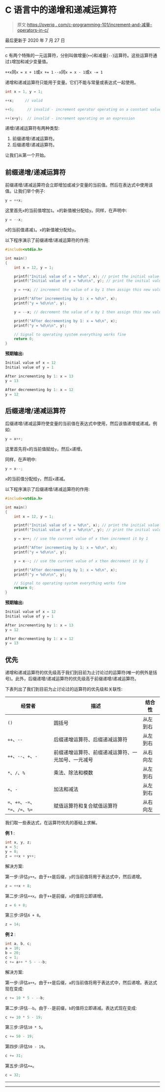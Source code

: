 # C 语言中的递增和递减运算符

> 原文:[https://overiq . com/c-programming-101/increment-and-减量-operators-in-c/](https://overiq.com/c-programming-101/increment-and-decrement-operators-in-c/)

最后更新于 2020 年 7 月 27 日

* * *

c 有两个特殊的一元运算符，分别叫做增量(`++`)和减量(`--`)运算符。这些运算符通过`1`增加和减少变量值。

`++x`同`x = x + 1`或`x += 1`
`--x`同`x = x - 1`或`x -= 1`

递增和递减运算符只能用于变量。它们不能与常量或表达式一起使用。

```c
int x = 1, y = 1;

++x;     // valid

++5;      // invalid - increment operator operating on a constant value

++(x+y);  // invalid - increment operating on an expression

```

递增/递减运算符有两种类型:

1.  前缀递增/递减运算符。
2.  后缀递增/递减运算符。

让我们从第一个开始。

## 前缀递增/递减运算符

前缀递增/递减运算符会立即增加或减少变量的当前值。然后在表达式中使用该值。让我们举个例子:

```c
y = ++x;

```

这里首先`x`的当前值增加`1`。`x`的新值被分配给`y`。同样，在声明中:

```c
y = --x;

```

`x`的当前值递减`1`。`x`的新值被分配给`y`。

以下程序演示了前缀递增/递减运算符的作用:

```c
#include<stdio.h>

int main()
{
    int x = 12, y = 1;

    printf("Initial value of x = %d\n", x); // print the initial value of x
    printf("Initial value of y = %d\n\n", y); // print the initial value of y

    y = ++x; // increment the value of x by 1 then assign this new value to y

    printf("After incrementing by 1: x = %d\n", x);
    printf("y = %d\n\n", y);

    y = --x; // decrement the value of x by 1 then assign this new value to y

    printf("After decrementing by 1: x = %d\n", x);
    printf("y = %d\n\n", y);

    // Signal to operating system everything works fine
    return 0;
}

```

**预期输出:**

```c
Initial value of x = 12
Initial value of y = 1

After incrementing by 1: x = 13
y = 13

After decrementing by 1: x = 12
y = 12

```

## 后缀递增/递减运算符

后缀递增/递减运算符使变量的当前值在表达式中使用，然后该值递增或递减。例如:

```c
y = x++;

```

这里首先将`x`的当前值赋给`y`，然后`x`递增。

同样，在声明中:

```c
y = x--;

```

`x`的当前值分配给`y`，然后`x`递减。

以下程序演示了后缀递增/递减运算符的作用:

```c
#include<stdio.h>

int main()
{
    int x = 12, y = 1;

    printf("Initial value of x = %d\n", x); // print the initial value of x
    printf("Initial value of y = %d\n\n", y); // print the initial value of y

    y = x++; // use the current value of x then increment it by 1

    printf("After incrementing by 1: x = %d\n", x);
    printf("y = %d\n\n", y);

    y = x--; // use the current value of x then decrement it by 1

    printf("After decrementing by 1: x = %d\n", x);
    printf("y = %d\n\n", y);

    // Signal to operating system everything works fine
    return 0;
}

```

**预期输出:**

```c
Initial value of x = 12
Initial value of y = 1

After incrementing by 1: x = 13
y = 12

After decrementing by 1: x = 12
y = 13

```

## 优先

递增和递减运算符的优先级高于我们到目前为止讨论过的运算符(唯一的例外是括号)。此外，后缀递增/递减运算符的优先级高于前缀递增/递减运算符。

下表列出了我们到目前为止讨论过的运算符的优先级和关联性:

| 经营者 | 描述 | 结合性 |
| --- | --- | --- |
| `()` | 圆括号 | 从左到右 |
| `++`、`--` | 后缀递增运算符、后缀递减运算符 | 从左到右 |
| `++`、`--`、`+`、`-` | 前缀递增运算符、前缀递减运算符、一元加号、一元减号 | 从右向左 |
| `*`、`/`、`%` | 乘法、除法和模数 | 从左到右 |
| `+`、`-` | 加法和减法 | 从左到右 |
| `=`、`+=`、`-=`、`*=`、`/=`、`%=` | 赋值运算符和复合赋值运算符 | 从右向左 |

我们取一些表达式，在运算符优先的基础上求解。

**例 1** :

```c
int x, y, z;
x = 5;
y = 8;
z = ++x + y++;

```

解决方案:

第一步:评估`y++`。由于`++`是后缀，`y`的当前值将用于表达式中，然后递增。

```c
z = ++x + 8;

```

第二步:评估`++x`。由于`++`是前缀，`x`的值将立即递增。

```c
z = 6 + 8;

```

第三步:评估`6 + 8`。

```c
z = 14;

```

**例 2** :

```c
int a, b, c;
a = 10;
b = 20;
c = 1;
c += a++ * 5 - --b;

```

解决方案:

第一步:评估`a++`。由于`++`是后缀，`a`的当前值将用于表达式中，然后递增。表达式现在变成:

```c
c += 10 * 5 - --b;

```

第二步:评估`--b`。由于`--`是前缀，`b`的值将立即递减。表达式现在变成:

```c
c += 10 * 5 - 19;

```

第三步:评估`10 * 5`。

```c
c += 50 - 19;

```

第四步:评估`50 - 19`。

```c
c += 31;

```

第五步:评估`+=`。

```c
c = 32;

```

* * *

* * *